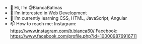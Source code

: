 - 👋 Hi, I’m @BiancaBatinas
- 👀 I’m interested in Web Development
- 🌱 I’m currently learning CSS, HTML, JavaScript, Angular
- 📫 How to reach me:
Instagram: https://www.instagram.com/b.bianca60/
Facebook: https://www.facebook.com/profile.php?id=100009876916711

<!---
BiancaBatinas/BiancaBatinas is a ✨ special ✨ repository because its `README.md` (this file) appears on your GitHub profile.
You can click the Preview link to take a look at your changes.
--->
